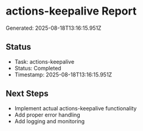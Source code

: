 # actions-keepalive Report

Generated: 2025-08-18T13:16:15.951Z

## Status
- Task: actions-keepalive
- Status: Completed
- Timestamp: 2025-08-18T13:16:15.951Z

## Next Steps
- Implement actual actions-keepalive functionality
- Add proper error handling
- Add logging and monitoring
